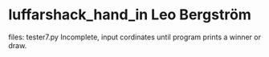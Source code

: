 # luffarshack_hand_in Leo Bergström

files: tester7.py
Incomplete, input cordinates until program prints a winner or draw.
